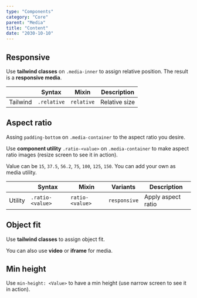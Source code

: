 ```yaml
---
type: "Components"
category: "Core"
parent: "Media"
title: "Content"
date: "2030-10-10"
---
```


## Responsive

Use **tailwind classes** on `.media-inner` to assign relative position. The result is a **responsive media**.

<div class="table-scroll">

|                      | Syntax                          | Mixin            | Description                   |
| ----------------------- | ----------------------------------------- | -----------------------------| ----------------------------- |
| Tailwind                  | `.relative`                     | `relative`                | Relative size            |

</div>

<demo>
  <demovanilla src="vanilla/components/core/media/responsive">
  </demovanilla>
</demo>

## Aspect ratio

Assing `padding-bottom` on `.media-container` to the aspect ratio you desire.

<demo>
  <demovanilla src="vanilla/components/core/media/ratio">
  </demovanilla>
</demo>

Use **component utility** `.ratio-<value>` on `.media-container` to make aspect ratio images (resize screen to see it in action).

Value can be `15`, `37.5`, `56.2`, `75`, `100`, `125`, `150`. You can add your own as media utility.

<div class="table-scroll">

|                      | Syntax                          | Mixin            | Variants               | Description                   |
| ----------------------- | ---------------------------- | -----------------| ----------------------------- |----------------------------- |
| Utility                  | `.ratio-<value>`       | `ratio-<value>`                | `responsive`                | Apply aspect ratio            |

</div>

<demo>
  <demovanilla src="vanilla/components/core/media/ratio-class">
  </demovanilla>
</demo>

## Object fit

Use **tailwind classes** to assign object fit.

<demo>
  <demovanilla src="vanilla/components/core/media/cover">
  </demovanilla>
  <demovanilla src="vanilla/components/core/media/contain">
  </demovanilla>
</demo>

You can also use **video** or **iframe** for media.

<demo>
  <demovanilla src="vanilla/components/core/media/video">
  </demovanilla>
  <demovanilla src="vanilla/components/core/media/iframe">
  </demovanilla>
</demo>

## Min height

Use `min-height: <Value>` to have a min height (use narrow screen to see it in action).

<demo>
  <demovanilla src="vanilla/components/core/media/cover-min-height">
  </demovanilla>
</demo>
